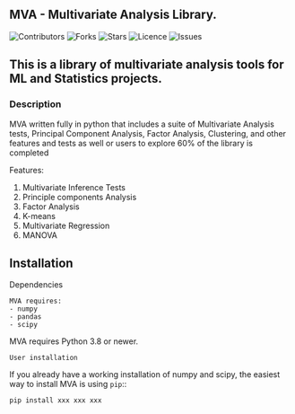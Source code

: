 ## MVA -  Multivariate Analysis Library.
![Contributors](https://img.shields.io/github/contributors/Gazzar14/mva?style=plastic)
![Forks](https://img.shields.io/github/forks/Gazzar14/mva)
![Stars](https://img.shields.io/github/stars/Gazzar14/mva)
![Licence](https://img.shields.io/github/license/Gazzar14/mva)
![Issues](https://img.shields.io/github/issues/Gazzar14/mva)


## This is a library of multivariate analysis tools for ML and Statistics projects.

### Description

MVA written fully in python that includes a suite of Multivariate Analysis tests, Principal Component Analysis, Factor Analysis, Clustering, and other features and tests as well or users to explore
60\% of the library is completed

Features:
1. Multivariate Inference Tests
2. Principle components Analysis
3. Factor Analysis
4. K-means 
5. Multivariate Regression
6. MANOVA

Installation
------------

Dependencies
~~~~~~~~~~~~
MVA requires:
- numpy
- pandas
- scipy
~~~~~~~~~~~~~~~~~
MVA requires Python 3.8 or newer.
~~~~~~~~~~~~~~~~~
User installation
~~~~~~~~~~~~~~~~~

If you already have a working installation of numpy and scipy,
the easiest way to install MVA is using ``pip``::

    pip install xxx xxx xxx

    
    
